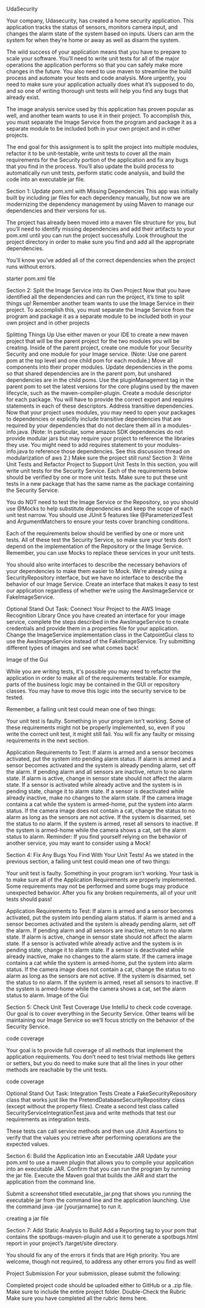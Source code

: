 UdaSecurity


Your company, Udasecurity, has created a home security application. This application tracks the status of sensors, monitors camera input, and changes the alarm state of the system based on inputs. Users can arm the system for when they’re home or away as well as disarm the system.

The wild success of your application means that you have to prepare to scale your software. You’ll need to write unit tests for all of the major operations the application performs so that you can safely make more changes in the future. You also need to use maven to streamline the build process and automate your tests and code analysis. More urgently, you need to make sure your application actually does what it’s supposed to do, and so one of writing thorough unit tests will help you find any bugs that already exist.

The image analysis service used by this application has proven popular as well, and another team wants to use it in their project. To accomplish this, you must separate the Image Service from the program and package it as a separate module to be included both in your own project and in other projects.

The end goal for this assignment is to split the project into multiple modules, refactor it to be unit-testable, write unit tests to cover all the main requirements for the Security portion of the application and fix any bugs that you find in the process. You’ll also update the build process to automatically run unit tests, perform static code analysis, and build the code into an executable jar file.

Section 1: Update pom.xml with Missing Dependencies
This app was initially built by including jar files for each dependency manually, but now we are modernizing the dependency management by using Maven to manage our dependencies and their versions for us.

The project has already been moved into a maven file structure for you, but you’ll need to identify missing dependencies and add their artifacts to your pom.xml until you can run the project successfully. Look throughout the project directory in order to make sure you find and add all the appropriate dependencies.

You'll know you've added all of the correct dependencies when the project runs without errors.

starter pom.xml file

Section 2: Split the Image Service into its Own Project
Now that you have identified all the dependencies and can run the project, it’s time to split things up! Remember another team wants to use the Image Service in their project. To accomplish this, you must separate the Image Service from the program and package it as a separate module to be included both in your own project and in other projects

Splitting Things Up
Use either maven or your IDE to create a new maven project that will be the parent project for the two modules you will be creating.
Inside of the parent project, create one module for your Security Security and one module for your Image service. (Note: Use one parent pom at the top level and one child pom for each module.)
Move all components into their proper modules.
Update dependencies in the poms so that shared dependencies are in the parent pom, but unshared dependencies are in the child poms.
Use the pluginManagement tag in the parent pom to set the latest versions for the core plugins used by the maven lifecycle, such as the maven-compiler-plugin.
Create a module descriptor for each package. You will have to provide the correct export and requires statements in each of these descriptors.
Address transitive dependencies. Now that your project uses modules, you may need to open your packages to dependencies or explicitly include transitive dependencies that are required by your dependencies that do not declare them all in a modules-info.java. (Note: In particular, some amazon SDK dependencies do not provide modular jars but may require your project to reference the libraries they use. You might need to add requires statement to your modules-info.java to reference those dependencies. See this discussion thread on modularization of aws 2.)
Make sure the project still runs!
Section 3: Write Unit Tests and Refactor Project to Support Unit Tests
In this section, you will write unit tests for the Security Service. Each of the requirements below should be verified by one or more unit tests. Make sure to put these unit tests in a new package that has the same name as the package containing the Security Service.

You do NOT need to test the Image Service or the Repository, so you should use @Mocks to help substitute dependencies and keep the scope of each unit test narrow. You should use JUnit 5 features like @ParameterizedTest and ArgumentMatchers to ensure your tests cover branching conditions.

Each of the requirements below should be verified by one or more unit tests. All of these test the Security Service, so make sure your tests don't depend on the implementation of the Repository or the Image Service. Remember, you can use Mocks to replace these services in your unit tests.

You should also write interfaces to describe the necessary behaviors of your dependencies to make them easier to Mock. We’re already using a SecurityRepository interface, but we have no interface to describe the behavior of our Image Service. Create an interface that makes it easy to test our application regardless of whether we’re using the AwsImageService or FakeImageService.

Optional Stand Out Task: Connect Your Project to the AWS Image Recognition Library
Once you have created an interface for your image service, complete the steps described in the AwsImageService to create credentials and provide them in a properties file for your application. Change the ImageService implementation class in the CatpointGui class to use the AwsImageService instead of the FakeImageService. Try submitting different types of images and see what comes back!

Image of the Gui

While you are writing tests, it's possible you may need to refactor the application in order to make all of the requirements testable. For example, parts of the business logic may be contained in the GUI or repository classes. You may have to move this logic into the security service to be tested.

Remember, a failing unit test could mean one of two things:

Your unit test is faulty.
Something in your program isn't working.
Some of these requirements might not be properly implemented, so, even if you write the correct unit test, it might still fail. You will fix any faulty or missing requirements in the next section.

Application Requirements to Test:
If alarm is armed and a sensor becomes activated, put the system into pending alarm status.
If alarm is armed and a sensor becomes activated and the system is already pending alarm, set off the alarm.
If pending alarm and all sensors are inactive, return to no alarm state.
If alarm is active, change in sensor state should not affect the alarm state.
If a sensor is activated while already active and the system is in pending state, change it to alarm state.
If a sensor is deactivated while already inactive, make no changes to the alarm state.
If the camera image contains a cat while the system is armed-home, put the system into alarm status.
If the camera image does not contain a cat, change the status to no alarm as long as the sensors are not active.
If the system is disarmed, set the status to no alarm.
If the system is armed, reset all sensors to inactive.
If the system is armed-home while the camera shows a cat, set the alarm status to alarm.
Reminder: If you find yourself relying on the behavior of another service, you may want to consider using a Mock!

Section 4: Fix Any Bugs You Find With Your Unit Tests!
As we stated in the previous section, a failing unit test could mean one of two things:

Your unit test is faulty.
Something in your program isn't working.
Your task is to make sure all of the Application Requirements are properly implemented. Some requirements may not be performed and some bugs may produce unexpected behavior. After you fix any broken requirements, all of your unit tests should pass!

Application Requirements to Test:
If alarm is armed and a sensor becomes activated, put the system into pending alarm status.
If alarm is armed and a sensor becomes activated and the system is already pending alarm, set off the alarm.
If pending alarm and all sensors are inactive, return to no alarm state.
If alarm is active, change in sensor state should not affect the alarm state.
If a sensor is activated while already active and the system is in pending state, change it to alarm state.
If a sensor is deactivated while already inactive, make no changes to the alarm state.
If the camera image contains a cat while the system is armed-home, put the system into alarm status.
If the camera image does not contain a cat, change the status to no alarm as long as the sensors are not active.
If the system is disarmed, set the status to no alarm.
If the system is armed, reset all sensors to inactive.
If the system is armed-home while the camera shows a cat, set the alarm status to alarm.
Image of the Gui

Section 5: Check Unit Test Coverage
Use IntelliJ to check code coverage. Our goal is to cover everything in the Security Service. Other teams will be maintaining our Image Service so we’ll focus strictly on the behavior of the Security Service.

code coverage

Your goal is to provide full coverage of all methods that implement the application requirements. You don’t need to test trivial methods like getters or setters, but you do need to make sure that all the lines in your other methods are reachable by the unit tests.

code coverage

Optional Stand Out Task: Integration Tests
Create a FakeSecurityRepository class that works just like the PretendDatabaseSecurityRepository class (except without the property files). Create a second test class called SecurityServiceIntegrationTest.java and write methods that test our requirements as integration tests.

These tests can call service methods and then use JUnit Assertions to verify that the values you retrieve after performing operations are the expected values.

Section 6: Build the Application into an Executable JAR
Update your pom.xml to use a maven plugin that allows you to compile your application into an executable JAR. Confirm that you can run the program by running the jar file. Execute the Maven goal that builds the JAR and start the application from the command line.

Submit a screenshot titled executable_jar.png that shows you running the executable jar from the command line and the application launching. Use the command java -jar [yourjarname] to run it.

creating a jar file

Section 7: Add Static Analysis to Build
Add a Reporting tag to your pom that contains the spotbugs-maven-plugin and use it to generate a spotbugs.html report in your project’s /target/site directory.

You should fix any of the errors it finds that are High priority. You are welcome, though not required, to address any other errors you find as well!

Project Submission
For your submission, please submit the following:

Completed project code should be uploaded either to GitHub or a .zip file. Make sure to include the entire project folder.
Double-Check the Rubric
Make sure you have completed all the rubric items here.

